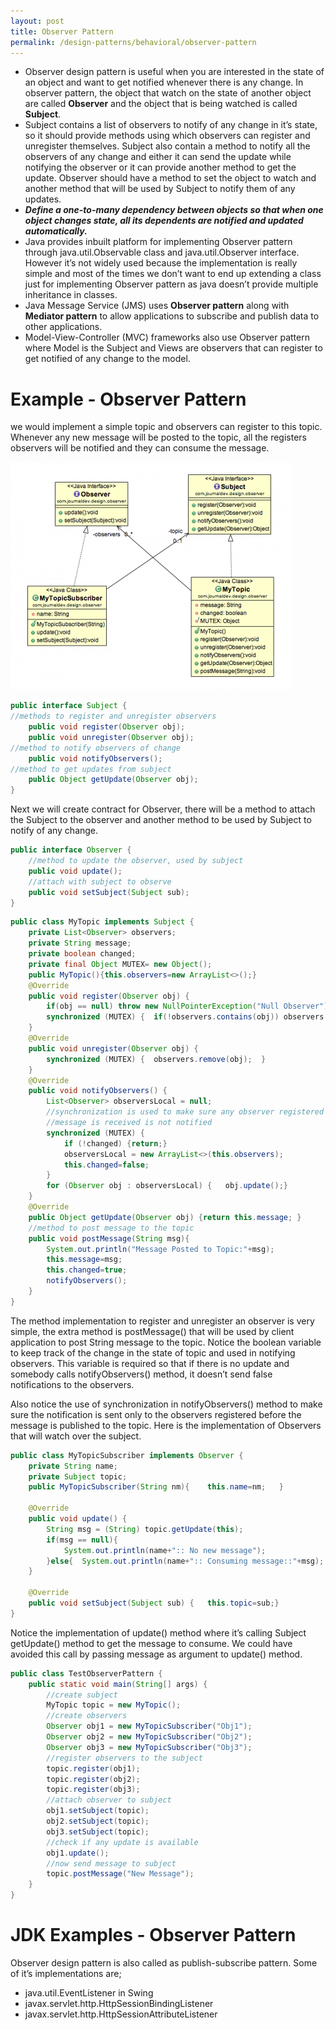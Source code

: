 ```yaml
---
layout: post
title: Observer Pattern
permalink: /design-patterns/behavioral/observer-pattern
---
```



- Observer design pattern is useful when you are interested in the state of an object and want to get notified whenever there is any change. In observer pattern, the object that watch on the state of another object are called **Observer** and the object that is being watched is called **Subject**.
- Subject contains a list of observers to notify of any change in it’s state, so it should provide methods using which observers can register and unregister themselves. Subject also contain a method to notify all the observers of any change and either it can send the update while notifying the observer or it can provide another method to get the update. Observer should have a method to set the object to watch and another method that will be used by Subject to notify them of any updates.
- ***Define a one-to-many dependency between objects so that when one object changes state, all its dependents are notified and updated automatically.***
- Java provides inbuilt platform for implementing Observer pattern through java.util.Observable class and java.util.Observer interface. However it’s not widely used because the implementation is really simple and most of the times we don’t want to end up extending a class just for implementing Observer pattern as java doesn’t provide multiple inheritance in classes.
- Java Message Service (JMS) uses **Observer pattern** along with **Mediator pattern** to allow applications to subscribe and publish data to other applications.
- Model-View-Controller (MVC) frameworks also use Observer pattern where Model is the Subject and Views are observers that can register to get notified of any change to the model.

# Example - Observer Pattern
we would implement a simple topic and observers can register to this topic. Whenever any new message will be posted to the topic, all the registers observers will be notified and they can consume the message.

![](https://github.com/arpit04tripathi/files-cdn/raw/cdn/design-patterns/behavioral-observer.png)

```java
public interface Subject {
//methods to register and unregister observers
	public void register(Observer obj);
	public void unregister(Observer obj);	
//method to notify observers of change
	public void notifyObservers();	
//method to get updates from subject
	public Object getUpdate(Observer obj);
}
```

Next we will create contract for Observer, there will be a method to attach the Subject to the observer and another method to be used by Subject to notify of any change.

```java
public interface Observer {	
	//method to update the observer, used by subject
	public void update();	
	//attach with subject to observe
	public void setSubject(Subject sub);
}
```
```java
public class MyTopic implements Subject {
	private List<Observer> observers;
	private String message;
	private boolean changed;
	private final Object MUTEX= new Object();	
	public MyTopic(){this.observers=new ArrayList<>();}
	@Override
	public void register(Observer obj) {
		if(obj == null) throw new NullPointerException("Null Observer");
		synchronized (MUTEX) {	if(!observers.contains(obj)) observers.add(obj);}
	}
	@Override
	public void unregister(Observer obj) {
		synchronized (MUTEX) {	observers.remove(obj);	}
	}
	@Override
	public void notifyObservers() {
		List<Observer> observersLocal = null;
		//synchronization is used to make sure any observer registered after
		//message is received is not notified
		synchronized (MUTEX) {
			if (!changed) {return;}
			observersLocal = new ArrayList<>(this.observers);
			this.changed=false;
		}
		for (Observer obj : observersLocal) {	obj.update();}
	}
	@Override
	public Object getUpdate(Observer obj) {return this.message;	}	
	//method to post message to the topic
	public void postMessage(String msg){
		System.out.println("Message Posted to Topic:"+msg);
		this.message=msg;
		this.changed=true;
		notifyObservers();
	}
}
```
The method implementation to register and unregister an observer is very simple, the extra method is postMessage() that will be used by client application to post String message to the topic. Notice the boolean variable to keep track of the change in the state of topic and used in notifying observers. This variable is required so that if there is no update and somebody calls notifyObservers() method, it doesn’t send false notifications to the observers.

Also notice the use of synchronization in notifyObservers() method to make sure the notification is sent only to the observers registered before the message is published to the topic. Here is the implementation of Observers that will watch over the subject.

```java
public class MyTopicSubscriber implements Observer {	
	private String name;
	private Subject topic;	
	public MyTopicSubscriber(String nm){	this.name=nm;	}

	@Override
	public void update() {
		String msg = (String) topic.getUpdate(this);
		if(msg == null){
			System.out.println(name+":: No new message");
		}else{	System.out.println(name+":: Consuming message::"+msg); }
	}

	@Override
	public void setSubject(Subject sub) {	this.topic=sub;}
}
```
Notice the implementation of update() method where it’s calling Subject getUpdate() method to get the message to consume. We could have avoided this call by passing message as argument to update() method.

```java
public class TestObserverPattern {
	public static void main(String[] args) {
		//create subject
		MyTopic topic = new MyTopic();		
		//create observers
		Observer obj1 = new MyTopicSubscriber("Obj1");
		Observer obj2 = new MyTopicSubscriber("Obj2");
		Observer obj3 = new MyTopicSubscriber("Obj3");		
		//register observers to the subject
		topic.register(obj1);
		topic.register(obj2);
		topic.register(obj3);		
		//attach observer to subject
		obj1.setSubject(topic);
		obj2.setSubject(topic);
		obj3.setSubject(topic);		
		//check if any update is available
		obj1.update();		
		//now send message to subject
		topic.postMessage("New Message");
	}
}
```

# JDK Examples - Observer Pattern
Observer design pattern is also called as publish-subscribe pattern. Some of it’s implementations are;
-	java.util.EventListener in Swing
-	javax.servlet.http.HttpSessionBindingListener
-	javax.servlet.http.HttpSessionAttributeListener
